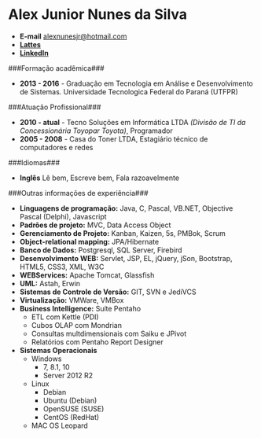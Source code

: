 Alex Junior Nunes da Silva
==========================
* **E-mail** [alexnunesjr@hotmail.com](mailto:alexnunesjr@hotmail.com "E-mail")
* **[Lattes](http://lattes.cnpq.br/6797737813785305 "Lattes")**
* **[LinkedIn](https://br.linkedin.com/pub/alex-junior-nunes-da-silva/52/530/40)**

###Formação acadêmica###
* **2013 - 2016** - Graduação em Tecnologia em Análise e Desenvolvimento de Sistemas. Universidade Tecnologica Federal do Paraná (UTFPR)

###Atuação Profissional###
* **2010 - atual** - Tecno Soluções em Informática LTDA *(Divisão de TI da Concessionária Toyopar Toyota)*, Programador
* **2005 - 2008** - Casa do Toner LTDA, Estagiário técnico de computadores e redes

###Idiomas###
* **Inglês** Lê bem, Escreve bem, Fala razoavelmente

###Outras informações de experiência###
* **Linguagens de programação:** Java, C, Pascal, VB.NET, Objective Pascal (Delphi), Javascript
* **Padrões de projeto:** MVC, Data Access Object
* **Gerenciamento de Projeto:** Kanban, Kaizen, 5s, PMBok, Scrum
* **Object-relational mapping:** JPA/Hibernate
* **Banco de Dados:** Postgresql, SQL Server, Firebird
* **Desenvolvimento WEB:** Servlet, JSP, EL, jQuery, jSon, Bootstrap, HTML5, CSS3, XML, W3C
* **WEBServices:** Apache Tomcat, Glassfish
* **UML:** Astah, Erwin
* **Sistemas de Controle de Versão:** GIT, SVN e JediVCS
* **Virtualização:** VMWare, VMBox
* **Business Intelligence:** Suíte Pentaho
    * ETL com Kettle (PDI)
    * Cubos OLAP com Mondrian
    * Consultas multdimensionais com Saiku e JPivot
    * Relatórios com Pentaho Report Designer
* **Sistemas Operacionais** 
    * Windows
        * 7, 8.1, 10
        * Server 2012 R2
    * Linux
        * Debian        
        * Ubuntu (Debian)
        * OpenSUSE (SUSE)
        * CentOS (RedHat)
	* MAC OS Leopard